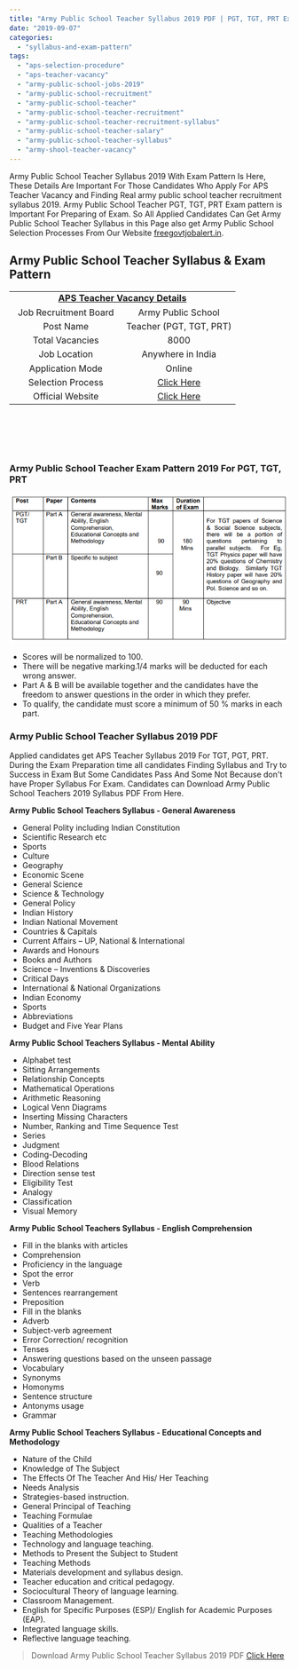 ```yaml
---
title: "Army Public School Teacher Syllabus 2019 PDF | PGT, TGT, PRT Exam Pattern"
date: "2019-09-07"
categories: 
  - "syllabus-and-exam-pattern"
tags: 
  - "aps-selection-procedure"
  - "aps-teacher-vacancy"
  - "army-public-school-jobs-2019"
  - "army-public-school-recruitment"
  - "army-public-school-teacher"
  - "army-public-school-teacher-recruitment"
  - "army-public-school-teacher-recruitment-syllabus"
  - "army-public-school-teacher-salary"
  - "army-public-school-teacher-syllabus"
  - "army-shool-teacher-vacancy"
---
```


Army Public School Teacher Syllabus 2019 With Exam Pattern Is Here, These Details Are Important For Those Candidates Who Apply For APS Teacher Vacancy and Finding Real army public school teacher recruitment syllabus 2019. Army Public School Teacher PGT, TGT, PRT Exam pattern is Important For Preparing of Exam. So All Applied Candidates Can Get Army Public School Teacher Syllabus in this Page also get Army Public School Selection Processes From Our Website [freegovtjobalert.in](https://freegovtjobalert.in).

## **Army Public School Teacher Syllabus & Exam Pattern**

<table style="border-collapse: collapse; width: 94.6035%; height: 286px;"><tbody><tr><td style="width: 50%; text-align: center;" colspan="2"><a href="https://freegovtjobalert.in/army-public-school-recruitment-2019-apply-online-8000-aps-teacher-vacancy/" target="_blank" rel="noopener noreferrer"><strong><span style="font-size: 12pt;">APS Teacher Vacancy Details</span></strong></a></td></tr><tr><td style="width: 50%; text-align: center;"><span style="font-size: 12pt;">Job Recruitment Board</span></td><td style="width: 50%; text-align: center;"><span style="font-size: 12pt;">Army Public School</span></td></tr><tr><td style="width: 50%; text-align: center;"><span style="font-size: 12pt;">Post Name</span></td><td style="width: 50%; text-align: center;"><span style="font-size: 12pt;">Teacher (PGT, TGT, PRT)</span></td></tr><tr><td style="width: 50%; text-align: center;"><span style="font-size: 12pt;">Total Vacancies</span></td><td style="width: 50%; text-align: center;"><span style="font-size: 12pt;">8000</span></td></tr><tr><td style="width: 50%; text-align: center;"><span style="font-size: 12pt;">Job Location</span></td><td style="width: 50%; text-align: center;"><span style="font-size: 12pt;">Anywhere in India</span></td></tr><tr><td style="width: 50%; text-align: center;"><span style="font-size: 12pt;">Application Mode</span></td><td style="width: 50%; text-align: center;"><span style="font-size: 12pt;">Online</span></td></tr><tr><td style="width: 50%; text-align: center;"><span style="font-size: 12pt;">Selection Process</span></td><td style="width: 50%; text-align: center;"><span style="font-size: 12pt;"><a href="https://freegovtjobalert.in/army-public-school-selection-process-for-aps-teacher-vacancy/" target="_blank" rel="noopener noreferrer">Click Here</a></span></td></tr><tr><td style="width: 50%; text-align: center;"><span style="font-size: 12pt;">Official Website</span></td><td style="width: 50%; text-align: center;"><span style="font-size: 12pt;"><a title="Army Public School" href="http://aps-csb.in/College/Index_New.aspx" target="_blank" rel="noopener noreferrer">Click Here</a></span></td></tr></tbody></table>

### **Army Public School Teacher Exam Pattern 2019 For PGT, TGT, PRT**

![Army Public School Teacher Exam Pattern 2019 For PGT TGT PRT](images/Army-Public-School-Teacher-Exam-Pattern-2019-For-PGT-TGT-PRT.png)

- Scores will be normalized to 100.
- There will be negative marking.1/4 marks will be deducted for each wrong answer.
- Part A & B will be available together and the candidates have the freedom to answer questions in the order in which they prefer.
- To qualify, the candidate must score a minimum of 50 % marks in each part.

### **Army Public School Teacher Syllabus 2019 PDF**

Applied candidates get APS Teacher Syllabus 2019 For TGT, PGT, PRT. During the Exam Preparation time all candidates Finding Syllabus and Try to Success in Exam But Some Candidates Pass And Some Not Because don't have Proper Syllabus For Exam. Candidates can Download Army Public School Teachers 2019 Syllabus PDF From Here.

**Army Public School Teachers Syllabus - General Awareness**

- General Polity including Indian Constitution
- Scientific Research etc
- Sports
- Culture
- Geography
- Economic Scene
- General Science
- Science & Technology
- General Policy
- Indian History
- Indian National Movement
- Countries & Capitals
- Current Affairs – UP, National & International
- Awards and Honours
- Books and Authors
- Science – Inventions & Discoveries
- Critical Days
- International & National Organizations
- Indian Economy
- Sports
- Abbreviations
- Budget and Five Year Plans

**Army Public School Teachers Syllabus - Mental Ability**

- Alphabet test
- Sitting Arrangements
- Relationship Concepts
- Mathematical Operations
- Arithmetic Reasoning
- Logical Venn Diagrams
- Inserting Missing Characters
- Number, Ranking and Time Sequence Test
- Series
- Judgment
- Coding-Decoding
- Blood Relations
- Direction sense test
- Eligibility Test
- Analogy
- Classification
- Visual Memory

**Army Public School Teachers Syllabus - English Comprehension**

- Fill in the blanks with articles
- Comprehension
- Proficiency in the language
- Spot the error
- Verb
- Sentences rearrangement
- Preposition
- Fill in the blanks
- Adverb
- Subject-verb agreement
- Error Correction/ recognition
- Tenses
- Answering questions based on the unseen passage
- Vocabulary
- Synonyms
- Homonyms
- Sentence structure
- Antonyms usage
- Grammar

**Army Public School Teachers Syllabus - Educational Concepts and Methodology**

- Nature of the Child
- Knowledge of The Subject
- The Effects Of The Teacher And His/ Her Teaching
- Needs Analysis
- Strategies-based instruction.
- General Principal of Teaching
- Teaching Formulae
- Qualities of a Teacher
- Teaching Methodologies
- Technology and language teaching.
- Methods to Present the Subject to Student
- Teaching Methods
- Materials development and syllabus design.
- Teacher education and critical pedagogy.
- Sociocultural Theory of language learning.
- Classroom Management.
- English for Specific Purposes (ESP)/ English for Academic Purposes (EAP).
- Integrated language skills.
- Reflective language teaching.

> Download Army Public School Teacher Syllabus 2019 PDF [Click Here](https://freegovtjobalert.in/wp-content/uploads/2019/09/Download-Army-Public-School-Teacher-PGT-TGT-PRT-Syllabus-2019.pdf)
